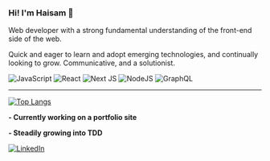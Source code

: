 ### Hi! I'm Haisam 👋

Web developer with a strong fundamental understanding of the front-end side of the web.

Quick and eager to learn and adopt emerging technologies, and continually looking to grow. Communicative, and a solutionist.

![JavaScript](https://img.shields.io/badge/javascript-%23323330.svg?style=flat-square&logo=javascript&logoColor=%23F7DF1E&color=36465D)
![React](https://img.shields.io/badge/react-%2320232a.svg?style=flat-square&logo=react&logoColor=%2361DAFB&color=36465D)
![Next JS](https://img.shields.io/badge/Next-black?style=flat-square&logo=next.js&logoColor=white&color=36465D)
![NodeJS](https://img.shields.io/badge/node.js-6DA55F?style=flat-square&logo=node.js&logoColor=white&color=36465D)
![GraphQL](https://img.shields.io/badge/-GraphQL-E10098?style=flat-square&logo=node.js&logoColor=white&color=36465D)

<hr>

[![Top Langs](https://github-readme-stats.vercel.app/api/top-langs/?username=mhaisam350&layout=compact)](https://github.com/mhaisam350/github-readme-stats)

**- Currently working on a portfolio site**

**- Steadily growing into TDD**

<a href="https://www.linkedin.com/in/mohammad-haisam"><img src="https://img.shields.io/badge/LinkedIn--_.svg?style=social&logo=linkedin" alt="LinkedIn"></a>

